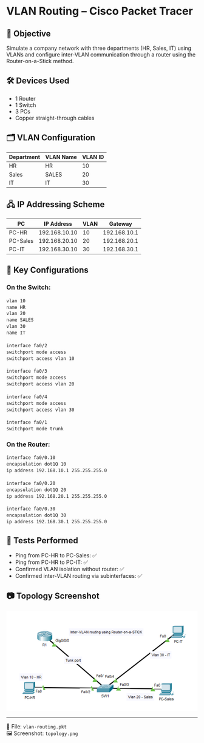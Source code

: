 # VLAN Routing – Cisco Packet Tracer

## 🧠 Objective

Simulate a company network with three departments (HR, Sales, IT) using VLANs and configure inter-VLAN communication through a router using the Router-on-a-Stick method.

## 🛠️ Devices Used

- 1 Router
- 1 Switch
- 3 PCs
- Copper straight-through cables

## 🗂️ VLAN Configuration

| Department | VLAN Name | VLAN ID |
|------------|-----------|---------|
| HR         | HR        | 10      |
| Sales      | SALES     | 20      |
| IT         | IT        | 30      |

## 🖧 IP Addressing Scheme

| PC      | IP Address     | VLAN | Gateway        |
|---------|----------------|------|----------------|
| PC-HR   | 192.168.10.10  | 10   | 192.168.10.1   |
| PC-Sales| 192.168.20.10  | 20   | 192.168.20.1   |
| PC-IT   | 192.168.30.10  | 30   | 192.168.30.1   |

## 🔧 Key Configurations

### On the Switch:
```bash
vlan 10
name HR
vlan 20
name SALES
vlan 30
name IT

interface fa0/2
switchport mode access
switchport access vlan 10

interface fa0/3
switchport mode access
switchport access vlan 20

interface fa0/4
switchport mode access
switchport access vlan 30

interface fa0/1
switchport mode trunk
```

### On the Router:
```bash
interface fa0/0.10
encapsulation dot1Q 10
ip address 192.168.10.1 255.255.255.0

interface fa0/0.20
encapsulation dot1Q 20
ip address 192.168.20.1 255.255.255.0

interface fa0/0.30
encapsulation dot1Q 30
ip address 192.168.30.1 255.255.255.0
```

## 🧪 Tests Performed

- Ping from PC-HR to PC-Sales: ✅
- Ping from PC-HR to PC-IT: ✅
- Confirmed VLAN isolation without router: ✅
- Confirmed inter-VLAN routing via subinterfaces: ✅

## 📷 Topology Screenshot

![Network Topology](02-Topology.PNG)

---

📁 File: `vlan-routing.pkt`  
🖼️ Screenshot: `topology.png`
